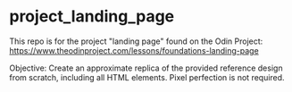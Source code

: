 # project_landing_page

This repo is for the project "landing page" found on the Odin Project: https://www.theodinproject.com/lessons/foundations-landing-page

Objective:
Create an approximate replica of the provided reference design from scratch, including all HTML elements. Pixel perfection is not required.